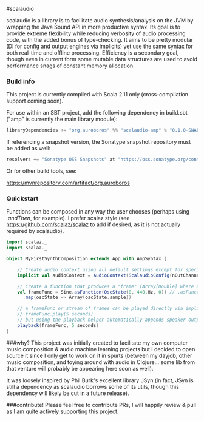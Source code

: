 #scalaudio

scalaudio is a library is to facilitate audio synthesis/analysis on the JVM by wrapping the Java Sound API in more productive syntax. Its goal is to provide extreme flexibility while reducing verbosity of audio processing code, with the added bonus of type-checking. It aims to be pretty modular (DI for config and output engines via implicits) yet use the same syntax for both real-time and offline processing. Efficiency is a secondary goal, though even in current form some mutable data structures are used to avoid performance snags of constant memory allocation.

### Build info
This project is currently compiled with Scala 2.11 only (cross-compilation support coming soon).

For use within an SBT project, add the following dependency in build.sbt ("amp" is currently the main library module):
```scala
libraryDependencies += "org.auroboros" %% "scalaudio-amp" % "0.1.0-SNAPSHOT"
```

If referencing a snapshot version, the Sonatype snapshot repository must be added as well:
```scala
resolvers += "Sonatype OSS Snapshots" at "https://oss.sonatype.org/content/repositories/snapshots"
```

Or for other build tools, see:

https://mvnrepository.com/artifact/org.auroboros

### Quickstart
Functions can be composed in any way the user chooses (perhaps using _.andThen_, for example). I prefer scalaz style (see https://github.com/scalaz/scalaz to add if desired, as it is not actually required by scalaudio).
```scala
import scalaz._
import Scalaz._

object MyFirstSynthComposition extends App with AmpSyntax {

    // Create audio context using all default settings except for specified single out channel
    implicit val audioContext = AudioContext(ScalaudioConfig(nOutChannels = 1))

    // Create a function that produces a "frame" (Array[Double] where array length is number of out channels)
    val frameFunc = Sine.asFunction(OscState(0, 440.Hz, 0)) // .asFunction is a convenience method from signalz that accepts initial state & produces a state-processing function
      .map(oscState => Array(oscState.sample))

    // a frameFunc or stream of frames can be played directly via implicit conversion to a "signal processing graph" type a la:
    // frameFunc.play(5 seconds)
    // but using the playback helper automatically appends speaker output to the function
    playback(frameFunc, 5 seconds)
}
```

###why?
This project was initially created to facilitate my own computer music composition & audio machine learning projects but I decided to open source it since I only get to work on it in spurts (between my dayjob, other music composition, and toying around with audio in Clojure... some lib from that venture will probably be appearing here soon as well).

It was loosely inspired by Phil Burk's excellent library JSyn (in fact, JSyn is still a dependency as scalaudio borrows some of its utils, though this dependency will likely be cut in a future release).

###contribute!
Please feel free to contribute PRs, I will happily review & pull as I am quite actively supporting this project.

